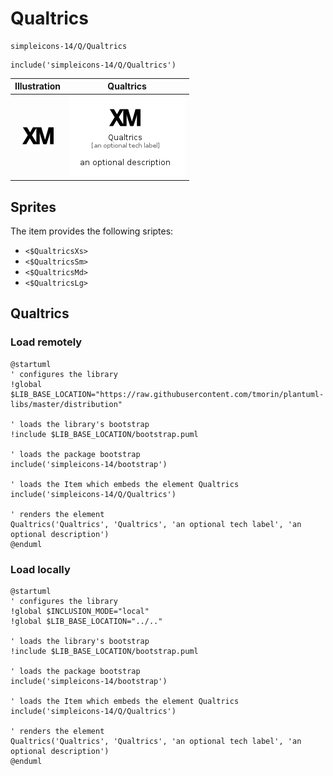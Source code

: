 # Qualtrics


```text
simpleicons-14/Q/Qualtrics
```

```text
include('simpleicons-14/Q/Qualtrics')
```



| Illustration | Qualtrics |
| :---: | :---: |
| ![illustration for Illustration](../../simpleicons-14/Q/Qualtrics.png) | ![illustration for Qualtrics](../../simpleicons-14/Q/Qualtrics.Local.png) |



## Sprites
The item provides the following sriptes:

- `<$QualtricsXs>`
- `<$QualtricsSm>`
- `<$QualtricsMd>`
- `<$QualtricsLg>`





## Qualtrics

### Load remotely
```plantuml
@startuml
' configures the library
!global $LIB_BASE_LOCATION="https://raw.githubusercontent.com/tmorin/plantuml-libs/master/distribution"

' loads the library's bootstrap
!include $LIB_BASE_LOCATION/bootstrap.puml

' loads the package bootstrap
include('simpleicons-14/bootstrap')

' loads the Item which embeds the element Qualtrics
include('simpleicons-14/Q/Qualtrics')

' renders the element
Qualtrics('Qualtrics', 'Qualtrics', 'an optional tech label', 'an optional description')
@enduml
```

### Load locally
```plantuml
@startuml
' configures the library
!global $INCLUSION_MODE="local"
!global $LIB_BASE_LOCATION="../.."

' loads the library's bootstrap
!include $LIB_BASE_LOCATION/bootstrap.puml

' loads the package bootstrap
include('simpleicons-14/bootstrap')

' loads the Item which embeds the element Qualtrics
include('simpleicons-14/Q/Qualtrics')

' renders the element
Qualtrics('Qualtrics', 'Qualtrics', 'an optional tech label', 'an optional description')
@enduml
```

